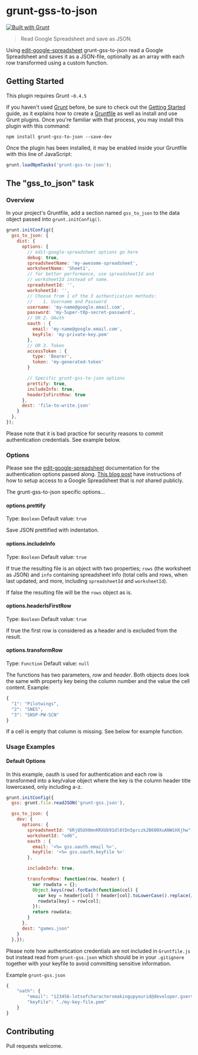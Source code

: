 # grunt-gss-to-json

[![Built with Grunt](https://cdn.gruntjs.com/builtwith.png)](http://gruntjs.com/)

> Read Google Spreadsheet and save as JSON.

Using [edit-google-spreadsheet](https://www.npmjs.org/package/edit-google-spreadsheet) grunt-gss-to-json read a Google Spreadsheet and saves it as a JSON-file, optionally as an array with each row transformed using a custom function.

## Getting Started
This plugin requires Grunt `~0.4.5`

If you haven't used [Grunt](http://gruntjs.com/) before, be sure to check out the [Getting Started](http://gruntjs.com/getting-started) guide, as it explains how to create a [Gruntfile](http://gruntjs.com/sample-gruntfile) as well as install and use Grunt plugins. Once you're familiar with that process, you may install this plugin with this command:

```shell
npm install grunt-gss-to-json --save-dev
```

Once the plugin has been installed, it may be enabled inside your Gruntfile with this line of JavaScript:

```js
grunt.loadNpmTasks('grunt-gss-to-json');
```

## The "gss_to_json" task

### Overview
In your project's Gruntfile, add a section named `gss_to_json` to the data object passed into `grunt.initConfig()`.

```js
grunt.initConfig({
  gss_to_json: {
    dist: {
      options: {
        // edit-google-spreadsheet options go here
        debug: true,
        spreadsheetName: 'my-awesome-spreadsheet',
        worksheetName: 'Sheet1',
        // for better performance, use spreadsheetId and
        // worksheetId instead of name.
        spreadsheetId: '',
        worksheetId: '',
        // Choose from 1 of the 3 authentication methods:
        //    1. Username and Password
        username: 'my-name@google.email.com',
        password: 'my-5uper-t0p-secret-password',
        // OR 2. OAuth
        oauth : {
          email: 'my-name@google.email.com',
          keyFile: 'my-private-key.pem'
        },
        // OR 3. Token
        accessToken : {
          type: 'Bearer',
          token: 'my-generated-token'
        }

        // Specific grunt-gss-to-json options
        prettify: true,
        includeInfo: true,
        headerIsFirstRow: true
      },
      dest: 'file-to-write.json'
    }
  },
});
```

Please note that it is bad practice for security reasons to commit authentication credentials. See example below.

### Options

Please see the [edit-google-spreadsheet](https://www.npmjs.org/package/edit-google-spreadsheet) documentation for the authentication options passed along. [This blog post](http://www.nczonline.net/blog/2014/03/04/accessing-google-spreadsheets-from-node-js/) have instructions of how to setup access to a Google Spreadsheet that is *not* shared publicly.

The grunt-gss-to-json specific options...

#### options.prettify
Type: `Boolean`
Default value: `true`

Save JSON prettified with indentation.

#### options.includeInfo
Type: `Boolean`
Default value: `true`

If true the resulting file is an object with two properties; ``rows`` (the worksheet as JSON) and ``info`` containing spreadsheet info (total cells and rows, when last updated, and more, including ``spreadsheetId`` and ``worksheetId``).

If false the resulting file will be the ``rows`` object as is.

#### options.headerIsFirstRow
Type: `Boolean`
Default value: `true`

If true the first row is considered as a header and is excluded from the result.

#### options.transformRow
Type: `Function`
Default value: `null`

The functions has two parameters, *row* and *header*. Both objects does look the same with property key being the column number and the value the cell content. Example:

```js
{
  "1": "Pilotwings",
  "2": "SNES",
  "3": "SNSP-PW-SCN"
}
```

If a cell is empty that column is missing. See below for example function.

### Usage Examples

#### Default Options
In this example, oauth is used for authentication and each row is transformed into a key/value object where the key is the column header title lowercased, only including a-z.

```js
grunt.initConfig({
  gss: grunt.file.readJSON('grunt-gss.json'),

  gss_to_json: {
    dev: {
      options: {
        spreadsheetId: "6RjQ5UX0mnKRXUb91dl6tDn5prczk2B600XuANWiHXjhw",
        worksheetId: "od6",
        oauth : {
          email: '<%= gss.oauth.email %>',
          keyFile: '<%= gss.oauth.keyFile %>'
        },

        includeInfo: true,

        transformRow: function(row, header) {
          var rowdata = {};
          Object.keys(row).forEach(function(col) {
            var key = header[col] ? header[col].toLowerCase().replace(/[^a-z]/g, "") : col;
            rowdata[key] = row[col];
          });
          return rowdata;
        }
      },
      dest: "games.json"
    }
  },});
```

Please note how authentication credentials are not included in ``Gruntfile.js`` but instead read from ``grunt-gss.json`` which should be in your ``.gitignore`` together with your keyfile to avoid committing sensitive information.

Example ``grunt-gss.json``
```js
{
    "oath": {
        "email": "123456-lotsofcharactersmakingupyourid@developer.gserviceaccount.com",
        "keyFile": "./my-key-file.pem"
    }
}
```

## Contributing

Pull requests welcome.
